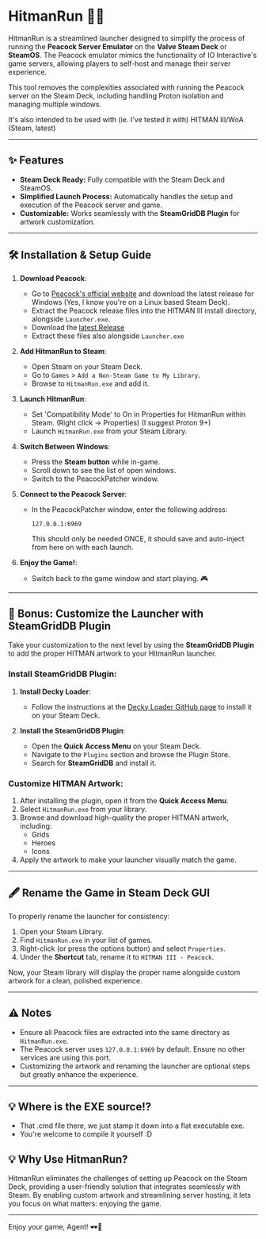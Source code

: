 # HitmanRun 🎯🚀

HitmanRun is a streamlined launcher designed to simplify the process of running the **Peacock Server Emulator** on the **Valve Steam Deck** or **SteamOS**. The Peacock emulator mimics the functionality of IO Interactive's game servers, allowing players to self-host and manage their server experience. 

This tool removes the complexities associated with running the Peacock server on the Steam Deck, including handling Proton isolation and managing multiple windows. 

It's also intended to be used with (ie. I've tested it with) HITMAN III/WoA (Steam, latest)

---

## ✨ Features
- **Steam Deck Ready:** Fully compatible with the Steam Deck and SteamOS.
- **Simplified Launch Process:** Automatically handles the setup and execution of the Peacock server and game.
- **Customizable:** Works seamlessly with the **SteamGridDB Plugin** for artwork customization.

---

## 🛠️ Installation & Setup Guide

1. **Download Peacock**:
   - Go to [Peacock's official website](https://thepeacockproject.org) and download the latest release for Windows (Yes, I know you're on a Linux based Steam Deck).
   - Extract the Peacock release files into the HITMAN III install directory, alongside `Launcher.exe`.
   - Download the [latest Release](https://github.com/wowitsjack/Hitman-Peacock-SteamDeck/releases/download/1.0/Hitman-Peacock-SteamDeck-main.zip)
   - Extract these files also alongside `Launcher.exe`

2. **Add HitmanRun to Steam**:
   - Open Steam on your Steam Deck.
   - Go to `Games` > `Add a Non-Steam Game to My Library`.
   - Browse to `HitmanRun.exe` and add it.

3. **Launch HitmanRun**:
   - Set 'Compatibility Mode' to On in Properties for HitmanRun within Steam. (Right click -> Properties) (I suggest Proton 9+)
   - Launch `HitmanRun.exe` from your Steam Library.

5. **Switch Between Windows**:
   - Press the **Steam button** while in-game.
   - Scroll down to see the list of open windows.
   - Switch to the PeacockPatcher window.

6. **Connect to the Peacock Server**:
   - In the PeacockPatcher window, enter the following address:
     ```
     127.0.0.1:6969
     ```
     This should only be needed ONCE, it should save and auto-inject from here on with each launch.

7. **Enjoy the Game!**:
   - Switch back to the game window and start playing. 🎮

---

## 🎨 Bonus: Customize the Launcher with SteamGridDB Plugin

Take your customization to the next level by using the **SteamGridDB Plugin** to add the proper HITMAN artwork to your HitmanRun launcher.

### Install SteamGridDB Plugin:
1. **Install Decky Loader**:
   - Follow the instructions at the [Decky Loader GitHub page](https://github.com/SteamDeckHomebrew/decky-loader) to install it on your Steam Deck.
   
2. **Install the SteamGridDB Plugin**:
   - Open the **Quick Access Menu** on your Steam Deck.
   - Navigate to the `Plugins` section and browse the Plugin Store.
   - Search for **SteamGridDB** and install it.

### Customize HITMAN Artwork:
1. After installing the plugin, open it from the **Quick Access Menu**.
2. Select `HitmanRun.exe` from your library.
3. Browse and download high-quality the proper HITMAN artwork, including:
   - Grids
   - Heroes
   - Icons
4. Apply the artwork to make your launcher visually match the game.

---

## 🖋️ Rename the Game in Steam Deck GUI

To properly rename the launcher for consistency:
1. Open your Steam Library.
2. Find `HitmanRun.exe` in your list of games.
3. Right-click (or press the options button) and select `Properties`.
4. Under the **Shortcut** tab, rename it to `HITMAN III - Peacock`.

Now, your Steam library will display the proper name alongside custom artwork for a clean, polished experience.

---

## ⚠️ Notes
- Ensure all Peacock files are extracted into the same directory as `HitmanRun.exe`.
- The Peacock server uses `127.0.0.1:6969` by default. Ensure no other services are using this port.
- Customizing the artwork and renaming the launcher are optional steps but greatly enhance the experience.

---

## 💡 Where is the EXE source!?

- That .cmd file there, we just stamp it down into a flat executable exe.
- You're welcome to compile it yourself :D

## 💡 Why Use HitmanRun?
HitmanRun eliminates the challenges of setting up Peacock on the Steam Deck, providing a user-friendly solution that integrates seamlessly with Steam. By enabling custom artwork and streamlining server hosting, it lets you focus on what matters: enjoying the game.

---

Enjoy your game, Agent! 🕶️🔫
